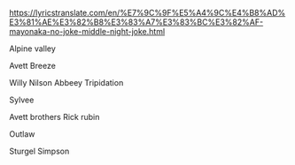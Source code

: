 https://lyricstranslate.com/en/%E7%9C%9F%E5%A4%9C%E4%B8%AD%E3%81%AE%E3%82%B8%E3%83%A7%E3%83%BC%E3%82%AF-mayonaka-no-joke-middle-night-joke.html







Alpine valley 

Avett
Breeze 


Willy Nilson 
Abbeey 
Tripidation 

Sylvee

Avett brothers Rick rubin 

Outlaw 

Sturgel Simpson 

